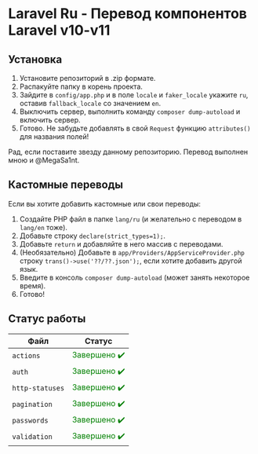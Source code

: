# Laravel Ru - Перевод компонентов Laravel v10-v11


## Установка
1. Установите репозиторий в .zip формате.
2. Распакуйте папку в корень проекта.
3. Зайдите в `config/app.php` и в поле `locale` и `faker_locale` укажите `ru`, оставив `fallback_locale` со значением `en`.
4. Выключить сервер, выполнить команду `composer dump-autoload` и включить сервер. 
5. Готово. Не забудьте добавлять в свой `Request` функцию `attributes()` для названия полей!

Рад, если поставите звезду данному репозиторию. Перевод выполнен мною и @MegaSa1nt.


## Кастомные переводы
Если вы хотите добавить кастомные или свои переводы:
1. Создайте PHP файл в папке `lang/ru` (и желательно с переводом в `lang/en` тоже).
2. Добавьте строку `declare(strict_types=1);`.
3. Добавьте `return` и добавляйте в него массив с переводами.
4. (Необязательно) Добавьте в `app/Providers/AppServiceProvider.php` строку `trans()->use('??/??.json');`, если хотите добавить другой язык. 
5. Введите в консоль `composer dump-autoload` (может занять некоторое время).
6. Готово!


## Статус работы
| Файл | Статус |
|-----------------|-----------------------------------------------------------|
| `actions`       | <span style="color:green">Завершено ✔️</span>            |
| `auth`          | <span style="color:green">Завершено ✔️</span>            |
| `http-statuses` | <span style="color:green">Завершено ✔️</span>            |
| `pagination`    | <span style="color:green">Завершено ✔️</span>            |
| `passwords`     | <span style="color:green">Завершено ✔️</span>            |
| `validation`    | <span style="color:green">Завершено ✔️</span>            |
